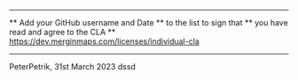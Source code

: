 **********************************
** Add your GitHub username and Date 
** to the list to sign that 
** you have read and agree to the CLA
** https://dev.merginmaps.com/licenses/individual-cla
****

PeterPetrik, 31st March 2023
dssd

